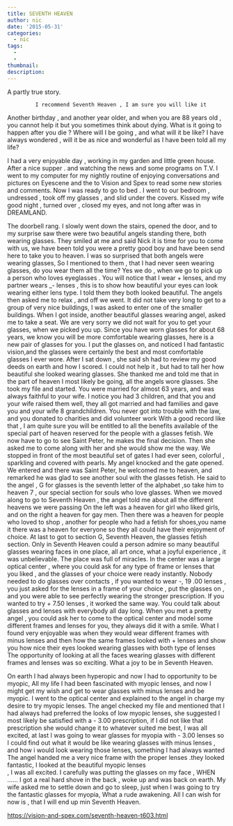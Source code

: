 ```yaml
---
title: SEVENTH HEAVEN
author: nic
date: '2015-05-31'
categories:
  - nic
tags:
  - 
  - 
thumbnail: 
description: 
---
```


A partly true story.

             I recommend Seventh Heaven , I am sure you will like it 

Another birthday , and another year older, and when you are 88 years old , you cannot help it 
but you sometimes think about dying.
What is it going to happen after you die ?
Where will I be going , and what will it be like?
I have always wondered , will it be as nice  and wonderful as I have been told all my life?

I had a very enjoyable day , working in my garden and little green house.
After a nice supper . and watching the news and some programs on T.V.
I went to my computer for my nightly routine of enjoying conversations and pictures on Eyescene
and the to Vision and Spex to read some new stories and comments.
Now I was ready to go to bed .
I went to our bedroom , undressed , took off my glasses , and slid under the covers.
Kissed my wife good night , turned over , closed my eyes, and not long after was in DREAMLAND.

The doorbell rang.
I slowly went down the stairs, opened the door, and to my surprise saw there were two beautiful 
angels standing there, both wearing glasses.
They smiled at me and said Nick it is time for you to come with us, we have been told you were a 
pretty good boy and have been send here to take you to heaven.
I was  so surprised that both angels were wearing glasses, 
So I mentioned to them , that I had never seen wearing glasses, do you wear them all the time?
Yes we do , when we go to pick up a person who loves eyeglasses .
You will notice that I wear + lenses, and my partner wears _- lenses , this is to show how beautiful your eyes can look wearing either lens type.
I told them they both looked beautiful.
The angels then asked me to relax , and off we went.
It did not take very long to get to a group of very nice buildings, I was asked to enter one of the smaller buildings.
When I got inside, another beautiful glasses wearing angel, asked me to take a seat.
We are very sorry we did not wait for you to get your glasses, when we picked you up.
Since you have worn glasses for about 68 years, we know you will be more comfortable wearing glasses, here is a new pair of glasses for you.
I put the glasses on, and noticed I had fantastic vision,and the glasses were certainly the best and 
most comfortable glasses I ever wore.
After I sat down , she said sh had to review my good deeds on earth and how I scored.
I could not help it , but had to tall her how beautiful she looked wearing glasses.
She thanked me and told me that in the part of heaven I most likely be going, all the angels wore glasses.
She took my file and started.
You were married for almost 63 years, and was always faithful to your wife.
I notice you had 3 children, and that you and your wife raised them well, they all got married and had families and gave you and your wife 8 grandchildren.
You never got into trouble with the law, and you donated to charities and did volunteer work
With a good record like that , I am quite sure you will be entitled to all the benefits available
of the special part of heaven reserved for the people with a glasses fetish.
We now have to go to see Saint Peter, he makes the final decision.
Then she asked me to come along with her and she would show me the way.
We stopped in front of the most beautiful set of gates I had ever seen, colorful , sparkling and covered with pearls.
My angel knocked and the gate opened.
We entered and there was Saint Peter, he welcomed me to heaven, and remarked he was glad to 
see another soul with the glasses fetish.
He said to the angel , G for glasses is the seventh letter of the alphabet ,so take him to heaven 7 ,
our special section for souls who love glasses.
When we moved along to go to Seventh Heaven , the angel told me about all the different heavens we were passing
On the left was a heaven for girl who liked girls, and on the right a heaven for gay men.
Then there was a heaven for people who loved to shop , another for people who had a fetish for shoes,you name it there was a heaven for everyone so they all could have their enjoyment of choice.
At last to got to section G, Seventh Heaven, the glasses fetish section.
Only in Seventh Heaven could a person admire so many beautiful glasses wearing faces in one place, all art once, what a joyful experience , it was unbelievable.
The place was full of miracles.
In the center was a large optical center , where you could ask for any type of  frame  or lenses that you liked , and the glasses of your choice were ready instantly.
Nobody needed to do glasses over contacts , if you wanted to wear -, 19 .00 lenses , you just asked for the lenses in a frame of your choice , put the glasses on , and you were able to see perfectly 
wearing the stronger prescription.
If you wanted to try + 7.50 lenses , it worked the same way.
You could talk about glasses and lenses  with everybody all day long.
When you met a pretty angel , you could ask her to come to the optical center and model some different frames and lenses for you, they always did it with a smile.
What I found very enjoyable was when they would wear different frames with minus lenses 
and then how the same frames looked with + lenses and show you how nice their eyes looked 
wearing glasses with both type of lenses
The opportunity of looking at all the faces wearing glasses with different frames and lenses was so 
exciting.
What a joy to be in Seventh Heaven. 

On earth I had always been hyperopic and now I had to opportunity to be myopic,
All my life I had been fascinated with myopic lenses, and now I might get my wish and get to wear 
glasses with minus lenses and be myopic.
I went to the optical center and explained to the angel in charge my desire to try myopic lenses.
The angel checked my file and mentioned that I had always had preferred the looks of low myopic lenses, she suggested I most likely be satisfied with a - 3.00 prescription, if I did not like that prescription she would change it to whatever suited me best,
I was all excited, at last I was going to wear glasses for myopia with - 3.00 lenses  so I could find out what it would be like wearing glasses with minus lenses , and how i would look wearing those lenses, something I had always wanted
The angel handed me a very nice frame with the proper lenses .they looked fantastic, I looked at the beautiful  myopic lenses  
, I was all excited.
I carefully was putting the glasses on my face , WHEN ...... I got a real hard shove in the back , woke up and was back on earth.
My wife asked me to settle down and go to sleep, just when I was going to try the fantastic glasses for myopia,
What a rude awakening.
All I can wish for now is , that I will end up min Seventh Heaven.

https://vision-and-spex.com/seventh-heaven-t603.html
